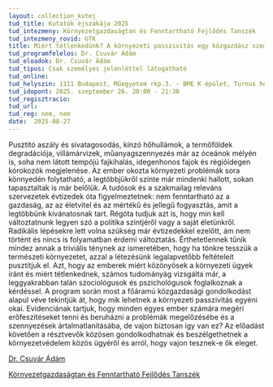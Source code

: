 ```yaml
---
layout: collection_kutej
tud_title: Kutatók éjszakája 2025
tud_intezmeny: Környezetgazdaságtan és Fenntartható Fejlődés Tanszék
tud_intezmeny_rovid: GTK
title: Miért tétlenkedünk? A környezeti passzivitás egy közgazdász szemszögéből
tud_programfelelos: Dr. Csuvár Ádám
tud_eloadok: Dr. Csuvár Ádám
tud_tipus: Csak személyes jelenléttel látogatható
tud_online: 
tud_helyszin: 1111 Budapest, Műegyetem rkp.3. - BME K épület, Turnus helyszín Oktatói Klub (K197)
tud_idopont: 2025. szeptember 26. 20:00 - 21:30
tud_regisztracio: 
tud_url: 
tud_reg: nem, nem
date:  2025-08-27
---
```


Pusztító aszály és sivatagosodás, kínzó hőhullámok, a termőföldek degradációja, villámárvizek, műanyagszennyezés már az óceánok mélyén is, soha nem látott tempójú fajkihalás, idegenhonos fajok és régióidegen kórokozók megjelenése.
Az ember okozta környezeti problémák sora könnyedén folytatható, a legtöbbjükről szinte már mindenki hallott, sokan tapasztaltak is már belőlük. A tudósok és a szakmailag releváns szervezetek évtizedek óta figyelmeztetnek: nem fenntartható az a gazdaság,
az az életvitel és az mértékű és jellegű fogyasztás, amit a legtöbbünk kívánatosnak tart. Régóta tudjuk azt is, hogy min kell változtatnunk legyen szó a politika szintjéről vagy a saját életünkről. Radikális lépésekre lett volna szükség már évtizedekkel ezelőtt,
ám nem történt és nincs is folyamatban érdemi változtatás. Érthetetlennek tűnik mindez annak a triviális ténynek az ismeretében, hogy ha tönkre tesszük a természeti környezetet, azzal a létezésünk legalapvetőbb feltételeit pusztítjuk el. Azt, hogy az emberek miért közönyösek
a környezeti ügyek iránt és miért tétlenkednek, számos tudományág vizsgálta már, a leggyakrabban talán szociológusok és pszichológusok foglalkoznak a kérdéssel. A program során most a főáramú közgazdasági gondolkodást alapul véve tekintjük át, hogy mik lehetnek 
a környezeti passzivitás egyéni okai. Evidenciának tartjuk, hogy minden egyes ember számára megéri erőfeszítéseket tenni és beruházni a problémák megelőzésébe és a szennyezések ártalmatlanításába, de vajon biztosan így van ez? Az előadást követően 
a résztvevők közösen gondolkodhatnak és beszélgethetnek a környezetvédelem közös ügyéről és arról, hogy vajon tesznek-e ők eleget.

[Dr. Csuvár Ádám](https://tudprog.bme.hu/kutatok_ejszakaja/profilok/csuvar_adam)

[Környezetgazdaságtan és Fenntartható Fejlődés Tanszék](http://kornygazd.bme.hu/hu)

